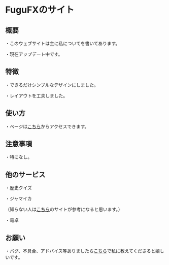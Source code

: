 # FuguFXのサイト

## 概要
・このウェブサイトは主に私についてを書いてあります。

・現在アップデート中です。

## 特徴
・できるだけシンプルなデザインにしました。

・レイアウトを工夫しました。

## 使い方
・ページは[こちら](https://fugufx.github.io/oldsite/fugufx.html)からアクセスできます。

## 注意事項
・特になし。

## 他のサービス
・歴史クイズ

・ジャマイカ

（知らない人は[こちら](https://ejuku.org/044-noutore-jamaica/)のサイトが参考になると思います。）

・電卓

## お願い
・バグ、不具合、アドバイス等ありましたら[こちら](https://scratch.mit.edu/users/-Grebe-/)で私に教えてくださると嬉しいです。
